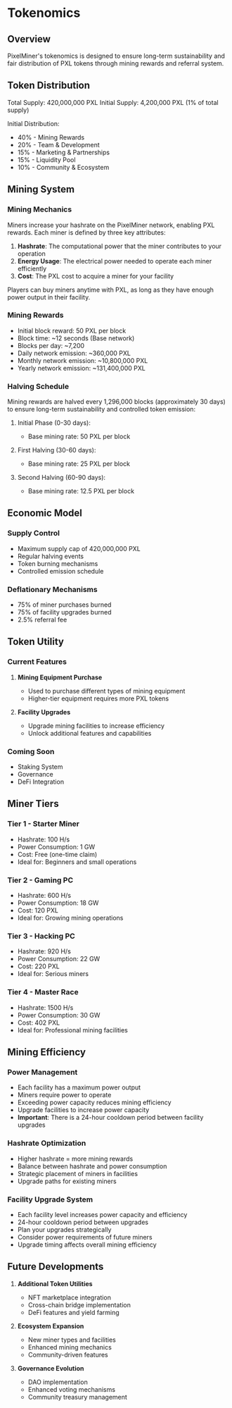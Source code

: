 # Tokenomics

## Overview
PixelMiner's tokenomics is designed to ensure long-term sustainability and fair distribution of PXL tokens through mining rewards and referral system.

## Token Distribution

Total Supply: 420,000,000 PXL
Initial Supply: 4,200,000 PXL (1% of total supply)

Initial Distribution:
- 40% - Mining Rewards
- 20% - Team & Development
- 15% - Marketing & Partnerships
- 15% - Liquidity Pool
- 10% - Community & Ecosystem

## Mining System

### Mining Mechanics
Miners increase your hashrate on the PixelMiner network, enabling PXL rewards. Each miner is defined by three key attributes:

1. **Hashrate**: The computational power that the miner contributes to your operation
2. **Energy Usage**: The electrical power needed to operate each miner efficiently
3. **Cost**: The PXL cost to acquire a miner for your facility

Players can buy miners anytime with PXL, as long as they have enough power output in their facility.

### Mining Rewards
- Initial block reward: 50 PXL per block
- Block time: ~12 seconds (Base network)
- Blocks per day: ~7,200
- Daily network emission: ~360,000 PXL
- Monthly network emission: ~10,800,000 PXL
- Yearly network emission: ~131,400,000 PXL

### Halving Schedule
Mining rewards are halved every 1,296,000 blocks (approximately 30 days) to ensure long-term sustainability and controlled token emission:

1. Initial Phase (0-30 days):
   - Base mining rate: 50 PXL per block

2. First Halving (30-60 days):
   - Base mining rate: 25 PXL per block

3. Second Halving (60-90 days):
   - Base mining rate: 12.5 PXL per block

## Economic Model

### Supply Control
- Maximum supply cap of 420,000,000 PXL
- Regular halving events
- Token burning mechanisms
- Controlled emission schedule

### Deflationary Mechanisms
- 75% of miner purchases burned
- 75% of facility upgrades burned
- 2.5% referral fee

## Token Utility

### Current Features
1. **Mining Equipment Purchase**
   - Used to purchase different types of mining equipment
   - Higher-tier equipment requires more PXL tokens

2. **Facility Upgrades**
   - Upgrade mining facilities to increase efficiency
   - Unlock additional features and capabilities

### Coming Soon
- Staking System
- Governance
- DeFi Integration

## Miner Tiers

### Tier 1 - Starter Miner
- Hashrate: 100 H/s
- Power Consumption: 1 GW
- Cost: Free (one-time claim)
- Ideal for: Beginners and small operations

### Tier 2 - Gaming PC
- Hashrate: 600 H/s
- Power Consumption: 18 GW
- Cost: 120 PXL
- Ideal for: Growing mining operations

### Tier 3 - Hacking PC
- Hashrate: 920 H/s
- Power Consumption: 22 GW
- Cost: 220 PXL
- Ideal for: Serious miners

### Tier 4 - Master Race
- Hashrate: 1500 H/s
- Power Consumption: 30 GW
- Cost: 402 PXL
- Ideal for: Professional mining facilities

## Mining Efficiency

### Power Management
- Each facility has a maximum power output
- Miners require power to operate
- Exceeding power capacity reduces mining efficiency
- Upgrade facilities to increase power capacity
- **Important**: There is a 24-hour cooldown period between facility upgrades

### Hashrate Optimization
- Higher hashrate = more mining rewards
- Balance between hashrate and power consumption
- Strategic placement of miners in facilities
- Upgrade paths for existing miners

### Facility Upgrade System
- Each facility level increases power capacity and efficiency
- 24-hour cooldown period between upgrades
- Plan your upgrades strategically
- Consider power requirements of future miners
- Upgrade timing affects overall mining efficiency

## Future Developments

1. **Additional Token Utilities**
   - NFT marketplace integration
   - Cross-chain bridge implementation
   - DeFi features and yield farming

2. **Ecosystem Expansion**
   - New miner types and facilities
   - Enhanced mining mechanics
   - Community-driven features

3. **Governance Evolution**
   - DAO implementation
   - Enhanced voting mechanisms
   - Community treasury management 